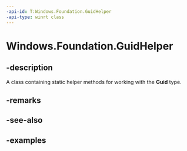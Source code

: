 ```yaml
---
-api-id: T:Windows.Foundation.GuidHelper
-api-type: winrt class
---
```


<!-- Class syntax.
public class GuidHelper 
-->

# Windows.Foundation.GuidHelper

## -description
A class containing static helper methods for working with the **Guid** type.

## -remarks

## -see-also

## -examples

